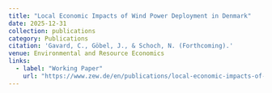 ```yaml
---
title: "Local Economic Impacts of Wind Power Deployment in Denmark"
date: 2025-12-31
collection: publications
category: Publications
citation: 'Gavard, C., Göbel, J., & Schoch, N. (Forthcoming).'
venue: Environmental and Resource Economics
links:
  - label: "Working Paper"
    url: "https://www.zew.de/en/publications/local-economic-impacts-of-wind-power-deployment-in-denmark-3"
---
```

